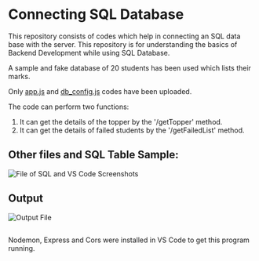 # Connecting SQL Database

This repository consists of codes which help in connecting an SQL data base with the server. 
This repository is for understanding the basics of Backend Development while using SQL Database. 

A sample and fake database of 20 students has been used which lists their marks.

Only [app.js](https://github.com/ys2723/Connecting_SQL_Database/blob/main/app.js) and [db_config.js](https://github.com/ys2723/Connecting_SQL_Database/blob/main/db_config.js) codes have been uploaded. 

The code can perform two functions:
1. It can get the details of the topper by the '/getTopper' method.
2. It can get the details of failed students by the '/getFailedList' method.


##


## Other files and SQL Table Sample:

![File of SQL and VS Code Screenshots](https://cdn.discordapp.com/attachments/806881514389766184/1210824457891880960/Desktop_-_1_1.png?ex=65ebf726&is=65d98226&hm=72f2d84bdcf19528143b70ab723b299d3eb54d4c0f9252d8bdddbd5e7915a13e&)


## Output

![Output File](https://media.discordapp.net/attachments/806881514389766184/1210824477252915221/Desktop_-_2_1.png?ex=65ebf72b&is=65d9822b&hm=dc512ec3ab5b18473b61ecf8b906595e27b07049f62b6eae38879772484b37ca&=&format=webp&quality=lossless&width=942&height=662)


##


Nodemon, Express and Cors were installed in VS Code to get this program running.
